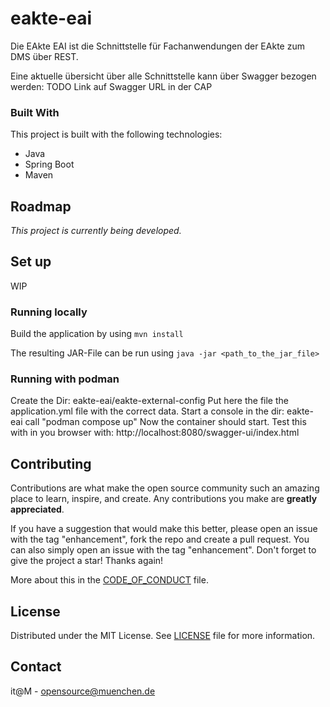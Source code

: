 # eakte-eai

Die EAkte EAI ist die Schnittstelle für Fachanwendungen der EAkte zum DMS über REST.

Eine aktuelle übersicht über alle Schnittstelle kann über Swagger bezogen werden: TODO Link auf Swagger URL in der CAP


### Built With

This project is built with the following technologies:

* Java
* Spring Boot
* Maven

## Roadmap

*This project is currently being developed.*

## Set up

WIP

### Running locally

Build the application by using `mvn install`

The resulting JAR-File can be run using `java -jar <path_to_the_jar_file>`

### Running with podman

Create the Dir: eakte-eai/eakte-external-config
Put here the file the application.yml file with the correct data.
Start a console in the dir: eakte-eai
call "podman compose up"
Now the container should start.
Test this with in you browser with: http://localhost:8080/swagger-ui/index.html

## Contributing

Contributions are what make the open source community such an amazing place to learn, inspire, and create. Any contributions you make are **greatly appreciated**.

If you have a suggestion that would make this better, please open an issue with the tag "enhancement", fork the repo and create a pull request. You can also simply open an issue with the tag "enhancement".
Don't forget to give the project a star! Thanks again!

More about this in the [CODE_OF_CONDUCT](/CODE_OF_CONDUCT.md) file.

## License

Distributed under the MIT License. See [LICENSE](LICENSE) file for more information.

## Contact

it@M - opensource@muenchen.de
